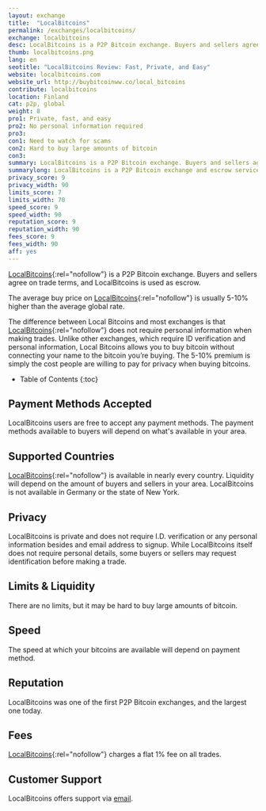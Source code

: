 ```yaml
---
layout: exchange
title:  "LocalBitcoins"
permalink: /exchanges/localbitcoins/
exchange: localbitcoins
desc: LocalBitcoins is a P2P Bitcoin exchange. Buyers and sellers agree on trade terms, and LocalBitcoins is used as escrow.
thumb: localbitcoins.png
lang: en
seotitle: "LocalBitcoins Review: Fast, Private, and Easy"
website: localbitcoins.com
website_url: http://buybitcoinww.co/local_bitcoins
contribute: localbitcoins
location: Finland
cat: p2p, global
weight: 8
pro1: Private, fast, and easy
pro2: No personal information required
pro3: 
con1: Need to watch for scams
con2: Hard to buy large amounts of bitcoin
con3:
summary: LocalBitcoins is a P2P Bitcoin exchange. Buyers and sellers agree on trade terms, and LocalBitcoins is used as escrow.
summarylong: LocalBitcoins is a P2P Bitcoin exchange and escrow service. Buyers and sellers agree on trade terms, and LocalBitcoins makes sure the trade goes through with no problems for both parties. LocalBitcoins is considered a good way to buy bitcoins privately or with cash.  
privacy_score: 9
privacy_width: 90
limits_score: 7
limits_width: 70
speed_score: 9
speed_width: 90
reputation_score: 9
reputation_width: 90
fees_score: 9
fees_width: 90
aff: yes
---
```

[LocalBitcoins](http://buybitcoinww.co/local_bitcoins){:rel="nofollow"} is a P2P Bitcoin exchange. Buyers and sellers agree on trade terms, and LocalBitcoins is used as escrow. 

The average buy price on [LocalBitcoins](http://buybitcoinww.co/local_bitcoins){:rel="nofollow"} is usually 5-10% higher than the average global rate. 

The difference between Local Bitcoins and most exchanges is that [LocalBitcoins](http://buybitcoinww.co/local_bitcoins){:rel="nofollow"} does not require personal information when making trades. Unlike other exchanges, which require ID verification and personal information, Local Bitcoins allows you to buy bitcoin without connecting your name to the bitcoin you’re buying. The 5-10% premium is simply the cost people are willing to pay for privacy when buying bitcoins. 

* Table of Contents
{:toc}

## Payment Methods Accepted
LocalBitcoins users are free to accept any payment methods. The payment methods available to buyers will depend on what's available in your area. 

## Supported Countries
[LocalBitcoins](http://buybitcoinww.co/local_bitcoins){:rel="nofollow"} is available in nearly every country. Liquidity will depend on the amount of buyers and sellers in your area. LocalBitcoins is not available in Germany or the state of New York. 

## Privacy
LocalBitcoins is private and does not require I.D. verification or any personal information besides and email address to signup. While LocalBitcoins itself does not require personal details, some buyers or sellers may request identification before making a trade. 

## Limits & Liquidity
There are no limits, but it may be hard to buy large amounts of bitcoin. 

## Speed
The speed at which your bitcoins are available will depend on payment method. 

## Reputation
LocalBitcoins was one of the first P2P Bitcoin exchanges, and the largest one today. 

## Fees
[LocalBitcoins](http://buybitcoinww.co/local_bitcoins){:rel="nofollow"} charges a flat 1% fee on all trades. 

## Customer Support
LocalBitcoins offers support via [email](https://localbitcoins.com/support/request/?indicator=4). 